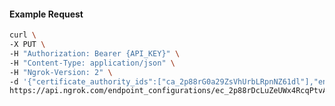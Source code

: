 <!-- Code generated for API Clients. DO NOT EDIT. -->

#### Example Request

```bash
curl \
-X PUT \
-H "Authorization: Bearer {API_KEY}" \
-H "Content-Type: application/json" \
-H "Ngrok-Version: 2" \
-d '{"certificate_authority_ids":["ca_2p88rG0a29ZsVhUrbLRpnNZ61dl"],"enabled":true}' \
https://api.ngrok.com/endpoint_configurations/ec_2p88rDcLuZeUWx4RcqPtvAYwtnF/mutual_tls
```
